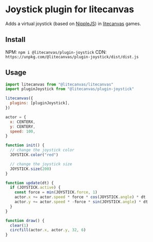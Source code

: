 # Joystick plugin for litecanvas

Adds a virtual joystick (based on [NippleJS](https://www.npmjs.com/package/nipplejs)) in [litecanvas](https://github.com/litecanvas/engine) games.

## Install

NPM: `npm i @litecanvas/plugin-joystick`
CDN: `https://unpkg.com/@litecanvas/plugin-joystick/dist/dist.js`

## Usage

```js
import litecanvas from "@litecanvas/litecanvas"
import pluginJoystick from "@litecanvas/plugin-joystick"

litecanvas({
  plugins: [pluginJoystick],
})

actor = {
  x: CENTERX,
  y: CENTERY,
  speed: 100,
}

function init() {
  // change the joystick color
  JOYSTICK.color("red")

  // change the joystick size
  JOYSTICK.size(200)
}

function update(dt) {
  if (JOYSTICK.active) {
    const force = min(JOYSTICK.force, 1)
    actor.x += actor.speed * force * cos(JOYSTICK.angle) * dt
    actor.y += actor.speed * -force * sin(JOYSTICK.angle) * dt
  }
}

function draw() {
  clear(1)
  circfill(actor.x, actor.y, 32, 6)
}
```
